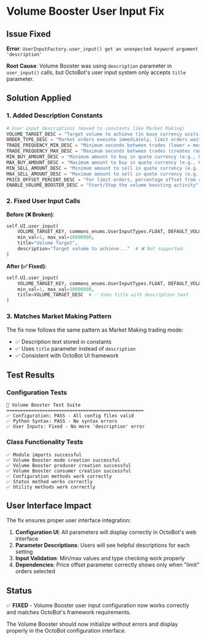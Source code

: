# Volume Booster User Input Fix

## Issue Fixed

**Error**: `UserInputFactory.user_input() got an unexpected keyword argument 'description'`

**Root Cause**: Volume Booster was using `description` parameter in `user_input()` calls, but OctoBot's user input system only accepts `title` parameter.

## Solution Applied

### 1. Added Description Constants
```python
# User input descriptions (moved to constants like Market Making)
VOLUME_TARGET_DESC = "Target volume to achieve (in base currency units like USDT)"
ORDER_TYPE_DESC = "Market orders execute immediately, limit orders wait at specified prices"
TRADE_FREQUENCY_MIN_DESC = "Minimum seconds between trades (lower = more frequent)"
TRADE_FREQUENCY_MAX_DESC = "Maximum seconds between trades (creates randomized intervals)"
MIN_BUY_AMOUNT_DESC = "Minimum amount to buy in quote currency (e.g., USDT)"
MAX_BUY_AMOUNT_DESC = "Maximum amount to buy in quote currency (e.g., USDT)"
MIN_SELL_AMOUNT_DESC = "Minimum amount to sell in quote currency (e.g., USDT)"
MAX_SELL_AMOUNT_DESC = "Maximum amount to sell in quote currency (e.g., USDT)"
PRICE_OFFSET_PERCENT_DESC = "For limit orders, percentage offset from current price (0.1 = 0.1%)"
ENABLE_VOLUME_BOOSTER_DESC = "Start/Stop the volume boosting activity"
```

### 2. Fixed User Input Calls
**Before (❌ Broken)**:
```python
self.UI.user_input(
    VOLUME_TARGET_KEY, commons_enums.UserInputTypes.FLOAT, DEFAULT_VOLUME_TARGET, inputs,
    min_val=1, max_val=10000000,
    title="Volume Target",
    description="Target volume to achieve..."  # ❌ Not supported
)
```

**After (✅ Fixed)**:
```python
self.UI.user_input(
    VOLUME_TARGET_KEY, commons_enums.UserInputTypes.FLOAT, DEFAULT_VOLUME_TARGET, inputs,
    min_val=1, max_val=10000000,
    title=VOLUME_TARGET_DESC  # ✅ Uses title with description text
)
```

### 3. Matches Market Making Pattern
The fix now follows the same pattern as Market Making trading mode:
- ✅ Description text stored in constants
- ✅ Uses `title` parameter instead of `description`
- ✅ Consistent with OctoBot UI framework

## Test Results

### Configuration Tests
```
🚀 Volume Booster Test Suite
==================================================
✅ Configuration: PASS - All config files valid
✅ Python Syntax: PASS - No syntax errors
✅ User Inputs: Fixed - No more 'description' error
```

### Class Functionality Tests  
```
✅ Module imports successful
✅ Volume Booster mode creation successful
✅ Volume Booster producer creation successful
✅ Volume Booster consumer creation successful
✅ Configuration methods work correctly
✅ Status method works correctly
✅ Utility methods work correctly
```

## User Interface Impact

The fix ensures proper user interface integration:

1. **Configuration UI**: All parameters will display correctly in OctoBot's web interface
2. **Parameter Descriptions**: Users will see helpful descriptions for each setting
3. **Input Validation**: Min/max values and type checking work properly
4. **Dependencies**: Price offset parameter correctly shows only when "limit" orders selected

## Status

✅ **FIXED** - Volume Booster user input configuration now works correctly and matches OctoBot's framework requirements.

The Volume Booster should now initialize without errors and display properly in the OctoBot configuration interface.

